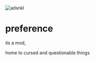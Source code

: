 ![adsnkl](https://user-images.githubusercontent.com/70564305/125212424-a7ca1800-e2f0-11eb-9dce-7e622df0d570.png)
# preference
its a mod,
















home to cursed and questionable things
